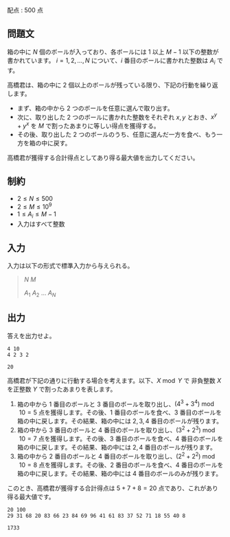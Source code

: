 配点 : $500$ 点

## 問題文

箱の中に $N$ 個のボールが入っており、各ボールには $1$ 以上 $M-1$ 以下の整数が書かれています。
$i = 1, 2, \ldots, N$ について、$i$ 番目のボールに書かれた整数は $A_i$ です。

高橋君は、箱の中に $2$ 個以上のボールが残っている限り、下記の行動を繰り返します。

- まず、箱の中から $2$ つのボールを任意に選んで取り出す。
- 次に、取り出した $2$ つのボールに書かれた整数をそれぞれ $x, y$ とおき、$x^y + y^x$ を $M$ で割ったあまりに等しい得点を獲得する。
- その後、取り出した $2$ つのボールのうち、任意に選んだ一方を食べ、もう一方を箱の中に戻す。

高橋君が獲得する合計得点としてあり得る最大値を出力してください。

## 制約

- $2 \leq N \leq 500$
- $2 \leq M \leq 10^9$
- $1 \leq A_i \leq M-1$
- 入力はすべて整数

## 入力

入力は以下の形式で標準入力から与えられる。

> $N$ $M$
> 
> $A_1$ $A_2$ $\ldots$ $A_N$

## 出力

答えを出力せよ。

```input1
4 10
4 2 3 2
```

```output1
20
```

高橋君が下記の通りに行動する場合を考えます。以下、$X \bmod Y$ で 非負整数 $X$ を正整数 $Y$ で割ったあまりを表します。

1. 箱の中から $1$ 番目のボールと $3$ 番目のボールを取り出し、$(4^3 + 3^4) \bmod 10 = 5$ 点を獲得します。その後、$1$ 番目のボールを食べ、$3$ 番目のボールを箱の中に戻します。その結果、箱の中には $2, 3, 4$ 番目のボールが残ります。
2. 箱の中から $3$ 番目のボールと $4$ 番目のボールを取り出し、$(3^2 + 2^3) \bmod 10 = 7$ 点を獲得します。その後、$3$ 番目のボールを食べ、$4$ 番目のボールを箱の中に戻します。その結果、箱の中には $2, 4$ 番目のボールが残ります。
3. 箱の中から $2$ 番目のボールと $4$ 番目のボールを取り出し、$(2^2 + 2^2) \bmod 10 = 8$ 点を獲得します。その後、$2$ 番目のボールを食べ、$4$ 番目のボールを箱の中に戻します。その結果、箱の中には $4$ 番目のボールのみが残ります。

このとき、高橋君が獲得する合計得点は $5 + 7 + 8 = 20$ 点であり、これがあり得る最大値です。

```input2
20 100
29 31 68 20 83 66 23 84 69 96 41 61 83 37 52 71 18 55 40 8
```

```output2
1733
```